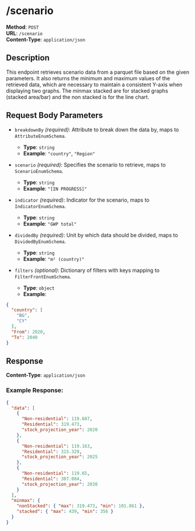 # /scenario

**Method**: `POST`  
**URL**: `/scenario`  
**Content-Type**: `application/json`

## Description

This endpoint retrieves scenario data from a parquet file based on the given parameters. It also returns the minimum and maximum values of the retrieved data, which are necessary to maintain a consistent Y-axis when displaying two graphs.
The minmax stacked are for stacked graphs (stacked area/bar) and the non stacked is for the line chart.

## Request Body Parameters

- `breakdownBy` _(required)_: Attribute to break down the data by, maps to `AttributeEnumSchema`.
  - **Type**: `string`
  - **Example**: `"country"`, `"Region"`

- `scenario` _(required)_: Specifies the scenario to retrieve, maps to `ScenarioEnumSchema`.
  - **Type**: `string`
  - **Example**: `"[IN PROGRESS]"`

- `indicator` _(required)_: Indicator for the scenario, maps to `IndicatorEnumSchema`.
  - **Type**: `string`
  - **Example**: `"GWP total"`

- `dividedBy` _(required)_: Unit by which data should be divided, maps to `DividedByEnumSchema`.
  - **Type**: `string`
  - **Example**: `"m² (country)"`

- `filters` _(optional)_: Dictionary of filters with keys mapping to `FilterFrontEnumSchema`.
  - **Type**: `object`
  - **Example**:
```json
{
  "country": [
    "BG",
    "CY"
  ],
  "From": 2020,
  "To": 2040
}
```

## Response

**Content-Type**: `application/json`

### Example Response:

```json
{
  "data": [
    {
      "Non-residential": 119.687,
      "Residential": 319.473,
      "stock_projection_year": 2020
    },
    {
      "Non-residential": 119.163,
      "Residential": 315.329,
      "stock_projection_year": 2025
    },
    {
      "Non-residential": 119.65,
      "Residential": 307.084,
      "stock_projection_year": 2030
    }
  ],
  "minmax": {
    "nonStacked": { "max": 319.473, "min": 101.861 },
    "stacked": { "max": 439, "min": 356 }
  }
}
```



